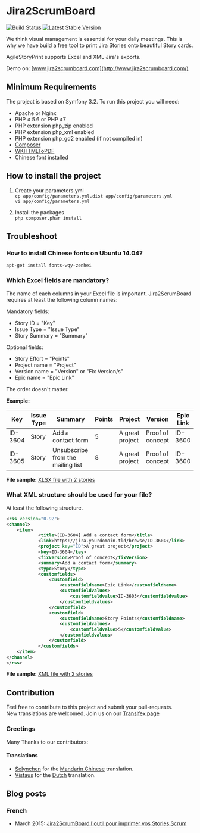 # Jira2ScrumBoard
[![Build Status](https://travis-ci.org/glonlas/Jira2ScrumBoard.svg?branch=master)](https://travis-ci.org/glonlas/Jira2ScrumBoard) [![Latest Stable Version](https://poser.pugx.org/symfony/symfony/v/stable)](https://packagist.org/packages/symfony/symfony)

We think visual management is essential for your daily meetings. 
This is why we have build a free tool to print Jira Stories 
onto beautiful Story cards.

AgileStoryPrint supports Excel and XML Jira's exports.

Demo on: [www.jira2scrumboard.com](http://www.jira2scrumboard.com/)

## Minimum Requirements
The project is based on Symfony 3.2. To run this project you will need:
* Apache or Nginx
* PHP ≥ 5.6 or PHP ≥7
* PHP extension php_zip enabled
* PHP extension php_xml enabled
* PHP extension php_gd2 enabled (if not compiled in)
* [Composer](https://getcomposer.org/)
* [WKHTMLToPDF](http://wkhtmltopdf.org/downloads.html)
* Chinese font installed

## How to install the project
1. Create your parameters.yml  
`cp app/config/parameters.yml.dist app/config/parameters.yml`  
`vi app/config/parameters.yml`

2. Install the packages  
`php composer.phar install`


## Troubleshoot

### How to install Chinese fonts on Ubuntu 14.04?
`apt-get install fonts-wqy-zenhei`

### Which Excel fields are mandatory?
The name of each columns in your Excel file is important. Jira2ScrumBoard requires at least
the following column names:

Mandatory fields:
* Story ID = "Key"
* Issue Type = "Issue Type"
* Story Summary = "Summary"

Optional fields:
* Story Effort = "Points"
* Project name = "Project"
* Version name = "Version" or "Fix Version/s"
* Epic name = "Epic Link"

The order doesn't matter.

**Example:**

| Key | Issue Type | Summary | Points | Project | Version | Epic Link |
| --- | --- | --- | --- | --- | --- | --- |
| ID-3604 | Story | Add a contact form | 5 | A great project | Proof of concept | ID-3600 |
| ID-3605 | Story | Unsubscribe from the mailing list | 8 | A great project | Proof of concept | ID-3600 |

**File sample:** [XLSX file with 2 stories](https://github.com/glonlas/Jira2ScrumBoard/blob/master/tests/AgileStoryPrint/JiraBundle/Resources/Fixtures/xls-html/excel-all-fields.xlsx)

### What XML structure should be used for your file?

At least the following structure.
```XML
<rss version="0.92">
<channel>
    <item>
            <title>[ID-3604] Add a contact form</title>
            <link>https://jira.yourdomain.tld/browse/ID-3604</link>
            <project key="ID">A great project</project>
            <key>ID-3604</key>
            <fixVersion>Proof of concept</fixVersion>
            <summary>Add a contact form</summary>
            <type>Story</type>
            <customfields>
                <customfield>
                    <customfieldname>Epic Link</customfieldname>
                    <customfieldvalues>
                        <customfieldvalue>ID-3603</customfieldvalue>
                    </customfieldvalues>
                </customfield>
                <customfield>
                    <customfieldname>Story Points</customfieldname>
                    <customfieldvalues>
                        <customfieldvalue>5</customfieldvalue>
                    </customfieldvalues>
                </customfield>
            </customfields>
    </item>
</channel>
</rss>
```

**File sample:** [XML file with 2 stories](https://github.com/glonlas/Jira2ScrumBoard/blob/master/tests/AgileStoryPrint/JiraBundle/Resources/Fixtures/xml/fixture-success-2-stories.xml)

## Contribution
Feel free to contribute to this project and submit your pull-requests.  
New translations are welcomed. Join us on our 
[Transifex page](https://www.transifex.com/projects/p/agilestoryprint/)


### Greetings
Many Thanks to our contributors:
#### Translations
* [Selynchen](https://www.transifex.com/user/profile/Selynchen/) for 
the [Mandarin Chinese](http://www.jira2scrumboard.com/zh/) translation.
* [Vistaus](https://www.transifex.com/accounts/profile/Vistaus/) for 
the [Dutch](http://www.jira2scrumboard.com/nl/) translation.

## Blog posts
### French
* March 2015: [Jira2ScrumBoard l'outil pour imprimer vos Stories Scrum](http://blog.dreaminvasion.com/2015/03/jira2scrumboard-l-outil-pour-imprimer-vos-stories-scrum.html)

